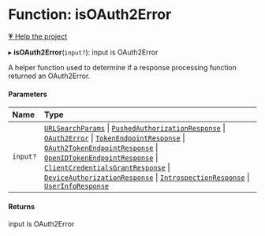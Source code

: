 # Function: isOAuth2Error

[💗 Help the project](https://github.com/sponsors/panva)

▸ **isOAuth2Error**(`input?`): input is OAuth2Error

A helper function used to determine if a response processing function returned an OAuth2Error.

#### Parameters

| Name | Type |
| :------ | :------ |
| `input?` | [`URLSearchParams`]( https://developer.mozilla.org/docs/Web/API/URLSearchParams ) \| [`PushedAuthorizationResponse`](../interfaces/PushedAuthorizationResponse.md) \| [`OAuth2Error`](../interfaces/OAuth2Error.md) \| [`TokenEndpointResponse`](../interfaces/TokenEndpointResponse.md) \| [`OAuth2TokenEndpointResponse`](../interfaces/OAuth2TokenEndpointResponse.md) \| [`OpenIDTokenEndpointResponse`](../interfaces/OpenIDTokenEndpointResponse.md) \| [`ClientCredentialsGrantResponse`](../interfaces/ClientCredentialsGrantResponse.md) \| [`DeviceAuthorizationResponse`](../interfaces/DeviceAuthorizationResponse.md) \| [`IntrospectionResponse`](../interfaces/IntrospectionResponse.md) \| [`UserInfoResponse`](../interfaces/UserInfoResponse.md) |

#### Returns

input is OAuth2Error
